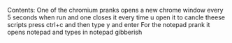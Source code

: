 Contents:
One of the chromium pranks opens a new chrome window every 5 seconds when run and one closes it every time u open it to cancle theese scripts press ctrl+c and then type y and enter
For the notepad prank it opens notepad and types in notepad gibberish
